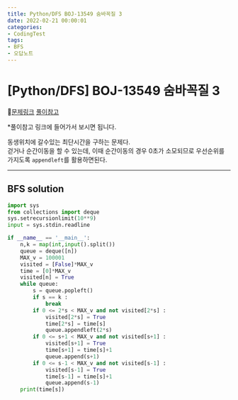 ```yaml
---
title: Python/DFS BOJ-13549 숨바꼭질 3
date: 2022-02-21 00:00:01
categories:
- CodingTest
tags:
- BFS
- 오답노트
---
```


# [Python/DFS] BOJ-13549 숨바꼭질 3

📌[문제링크](https://www.acmicpc.net/problem/13549) [풀이참고](https://jshong1125.tistory.com/29)

*풀이참고 링크에 들어가서 보시면 됩니다.

동생위치에 갈수있는 최단시간을 구하는 문제다. <br>걷거나 순간이동을 할 수 있는데, 이때 순간이동의 경우 0초가 소모되므로 우선순위를 가지도록 `appendleft`를 활용하면된다.


---

## BFS solution
```python
import sys
from collections import deque
sys.setrecursionlimit(10**9)
input = sys.stdin.readline

if __name__ == '__main__':
    n,k = map(int,input().split())
    queue = deque([n])
    MAX_v = 100001
    visited = [False]*MAX_v
    time = [0]*MAX_v
    visited[n] = True
    while queue:
        s = queue.popleft()
        if s == k :
            break
        if 0 <= 2*s < MAX_v and not visited[2*s] :
            visited[2*s] = True 
            time[2*s] = time[s]
            queue.appendleft(2*s)
        if 0 <= s+1 < MAX_v and not visited[s+1] :
            visited[s+1] = True 
            time[s+1] = time[s]+1
            queue.append(s+1)
        if 0 <= s-1 < MAX_v and not visited[s-1] :
            visited[s-1] = True 
            time[s-1] = time[s]+1
            queue.append(s-1)
    print(time[s])
```
